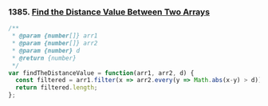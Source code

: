 ### 1385. [Find the Distance Value Between Two Arrays](https://leetcode.com/problems/find-the-distance-value-between-two-arrays/)
```javascript
/**
 * @param {number[]} arr1
 * @param {number[]} arr2
 * @param {number} d
 * @return {number}
 */
var findTheDistanceValue = function(arr1, arr2, d) {
  const filtered = arr1.filter(x => arr2.every(y => Math.abs(x-y) > d));
  return filtered.length;
};
```
